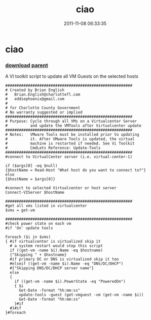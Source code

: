 ﻿---
pid:            3041
parent:         521
children:       
poster:         prova
title:          ciao
date:           2011-11-08 06:33:35
description:    A VI toolkit script to update all VM Guests on the selected hosts
format:         posh
---

# ciao

### [download](3041.ps1) [parent](521.md) 

A VI toolkit script to update all VM Guests on the selected hosts

```posh
########################################################
# Created by Brian English 
#   Brian.English@charlottefl.com
#   eddiephoenix@gmail.com
# 
# for Charlotte County Government
# No warranty suggested or implied
########################################################
# Purpose: Cycle through all VMs on a Virtualcenter Server
#          and update the VMTools after Virtualcenter update
########################################################
# Notes:   VMware Tools must be installed prior to updating
#          it. After VMware Tools is updated, the virtual 
#          machine is restarted if needed. See Vi Toolkit
#          CmdLets Reference: Update-Tools
########################################################
#connect to VirtualCenter server (i.e. virtual-center-1)

if ($args[0] -eq $null)
{$hostName = Read-Host "What host do you want to connect to?"}
else
{$hostName = $args[0]}

#connect to selected Virtualcenter or host server
Connect-VIServer $hostName

########################################################
#get all vms listed in virtualcenter
$vms = get-vm

########################################################
#check power state on each vm
#if 'On' update tools

Foreach ($i in $vms) 
{ #if virtualcenter is virtualized skip it
  # a system restart would stop this script
  if ((get-vm -name $i).Name -eq $hostname)
  {"Skipping " + $hostname}
  #if primary DC or DNS is virtualized skip it too
  #elseif ((get-vm -name $i).Name -eq "DNS/DC/DHCP")
  #{"Skipping DNS/DC/DHCP server name"}
  else
  { 
    if ((get-vm -name $i).PowerState -eq "PoweredOn")
    { $i
      Get-Date -format "hh:mm:ss"
      update-tools -guest (get-vmguest -vm (get-vm -name $i))
      Get-Date -format "hh:mm:ss"
    }#if
  #}#if
}#foreach
```
